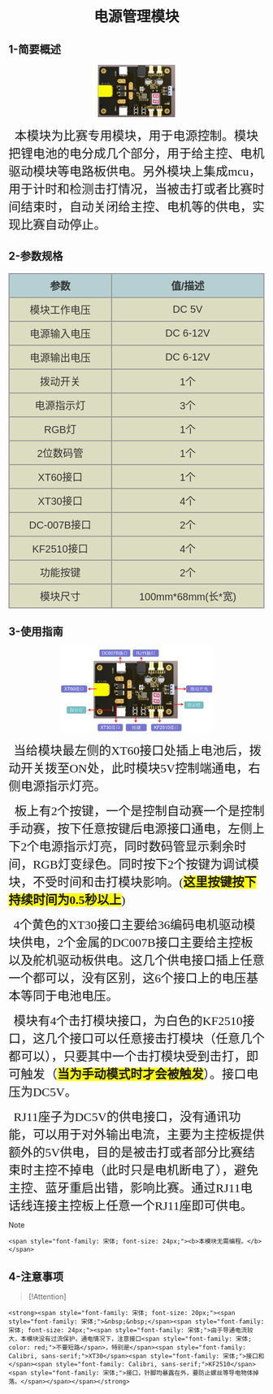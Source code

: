 <div align=center>
<h1 class="text-center">电源管理模块</h1>
</div>

## **1-简要概述**

<div align=center>
<img src="docs/electronic_modules/other_modules/power_management_module/power_management_module.png" width=30%>
</div>

<p>
    <span style="font-family: 宋体, SimSun; font-size: 24px;">&nbsp;&nbsp;本模块为比赛专用模块，用于电源控制。模块把锂电池的电分成几个部分，用于给主控、电机驱动模块等电路板供电。另外模块上集成mcu，用于计时和检测击打情况，当被击打或者比赛时间结束时，自动关闭给主控、电机等的供电，实现比赛自动停止。</span>
</p>

## **2-参数规格**

<!-- CSS goes in the document HEAD or added to your external stylesheet -->
<style type="text/css">
table.imagetable {
    font-family: verdana,arial,sans-serif;
    font-size:20px;
    color:#333333;
    border-width: 1px;
    border-color: #999999;
    border-collapse: collapse;
}
table.imagetable th {
    background:#b5cfd2 url('cell-blue.jpg');
    border-width: 2px;
    padding: 8px;
    border-style: solid;
    border-color: #999999;
    text-align: center;
}
table.imagetable td {
    background:#dcddc0 url('cell-grey.jpg');
    border-width: 2px;
    padding: 8px;
    border-style: solid;
    border-color: #999999;
    text-align: center;
}
text{
	font-size: 1cm;
	color: #7ec699;
}
</style>

<!-- Table goes in the document BODY -->
<table class="imagetable" style="display: table; text-align: left;">
<tr>
    <th>参数</th><th>值/描述</th>
</tr>
<tr>
    <td>模块工作电压</td><td>DC 5V</td>
</tr>
<tr>
    <td>电源输入电压</td><td>DC 6-12V</td>
</tr>
<tr>
    <td>电源输出电压</td><td>DC 6-12V</td>
</tr>
<tr>
    <td>拨动开关</td><td>1个</td>
</tr>
<tr>
    <td>电源指示灯</td><td>3个</td>
</tr>
<tr>
    <td>RGB灯</td><td>1个</td>
</tr>
<tr>
    <td>2位数码管</td><td>1个</td>
</tr>
<tr>
    <td>XT60接口</td><td>1个</td>
</tr>
<tr>
    <td>XT30接口</td><td>4个</td>
</tr>
<tr>
    <td>DC-007B接口</td><td>2个</td>
</tr>
<tr>
    <td>KF2510接口</td><td>4个</td>
</tr>
<tr>
    <td>功能按键</td><td>2个</td>
</tr>
<tr>
    <td>模块尺寸</td><td>100mm*68mm(长*宽)</td>
</tr>
</table>

## **3-使用指南**

<div align=center>
<img src="docs/electronic_modules/other_modules/power_management_module/img.png" width="60%">
</div>

<p dir="ltr">
    <span style="font-size: 20px; font-family: 宋体, SimSun;"><span style="font-family: 宋体, SimSun; font-size: 20px;">&nbsp;&nbsp;</span><span style="font-family: 宋体, SimSun; font-size: 24px;">当给模块最左侧的XT60接口处插上电池后，拨动开关拨至ON处，此时模块5V控制端通电，右侧电源指示灯亮。</span></span>
</p>
<p dir="ltr">
    <span style="font-size: 24px;"><span style="font-size: 24px; font-family: 宋体, SimSun;">&nbsp;&nbsp;</span><span style="font-size: 24px; font-family: 宋体;">板上有</span><span style="font-size: 24px; font-family: 宋体, SimSun;">2</span><span style="font-size: 24px; font-family: 宋体;">个按键，一个是控制自动赛一个是控制手动赛，按下任意按键后电源接口通电，左侧上下</span><span style="font-size: 24px; font-family: 宋体, SimSun;">2</span><span style="font-size: 24px; font-family: 宋体;">个电源指示灯亮，同时数码管显示剩余时间，</span><span style="font-size: 24px; font-family: 宋体, SimSun;">RGB</span><span style="font-size: 24px; font-family: 宋体;">灯变绿色。同时按下</span><span style="font-size: 24px; font-family: 宋体, SimSun;">2</span><span style="font-size: 24px; font-family: 宋体;">个按键为调试模块，不受时间和击打模块影响。(<strong><span style="font-size: 24px; font-family: 宋体; background-color: rgb(255, 255, 0);">这里按键按下持续时间为0.5秒以上</span></strong>)</span></span>
</p>
<p>
    <span style="font-family: 宋体, SimSun; font-size: 24px;"><span style="font-family: 宋体, SimSun; font-size: 20px;">&nbsp;&nbsp;</span>4<span style="font-size: 24px; font-family: 宋体;">个黄色的</span>XT30<span style="font-size: 24px; font-family: 宋体;">接口主要给</span>36<span style="font-size: 24px; font-family: 宋体;">编码电机驱动模块供电，</span>2<span style="font-size: 24px; font-family: 宋体;">个金属的</span>DC007B<span style="font-size: 24px; font-family: 宋体;">接口主要给主控板以及舵机驱动板供电。这几个供电接口插上任意一个都可以，没有区别，这</span>6<span style="font-size: 24px; font-family: 宋体;">个接口上的电压基本等同于电池电压。</span></span>
</p>
<p>
    <span style="font-family: 宋体, SimSun; font-size: 24px;"><span style="font-size: 24px; font-family: 宋体;"><span style="font-family: 宋体, SimSun; font-size: 20px;">&nbsp;&nbsp;</span>模块有</span>4<span style="font-size: 24px; font-family: 宋体;">个击打模块接口，为白色的</span>KF2510<span style="font-size: 24px; font-family: 宋体;">接口，这几个接口可以任意接击打模块（任意几个都可以），只要其中一个击打模块受到击打，即可触发（<strong style="font-family: 宋体; font-size: 20px; white-space: normal;"><span style="font-family: 宋体, SimSun; font-size: 24px; background-color: rgb(255, 255, 0);">当为手动模式时才会被触发</span></strong>）。接口电压为</span>DC5V<span style="font-size: 24px; font-family: 宋体;">。</span></span>
</p>
<p>
    <span style="font-family: 宋体, SimSun; font-size: 24px;"><span style="font-family: 宋体, SimSun; font-size: 20px;">&nbsp;&nbsp;</span>RJ11<span style="font-size: 24px; font-family: 宋体;">座子为</span>DC5V<span style="font-size: 24px; font-family: 宋体;">的供电接口，没有通讯功能，可以用于对外输出电流，主要为主控板提供额外的</span>5V<span style="font-size: 24px; font-family: 宋体;">供电，目的是被击打或者部分比赛结束时主控不掉电（此时只是电机断电了），避免主控、蓝牙重启出错，影响比赛。通过</span>RJ11<span style="font-size: 24px; font-family: 宋体;">电话线连接主控板上任意一个</span>RJ11<span style="font-size: 24px; font-family: 宋体;">座即可供电。</span></span>
</p>

> [!Note]
> <p dir="ltr">
    <span style="font-family: 宋体; font-size: 24px;"><b>本模块无需编程。</b></span>
</p>

## **4-注意事项**

> [!Attention]
> <p dir="ltr">
    <strong><span style="font-family: 宋体; font-size: 20px;"><span style="font-family: 宋体;">&nbsp;&nbsp;</span><span style="font-family: 宋体; font-size: 24px;"><span style="font-family: 宋体;">由于导通电流较大，本模块没有过流保护，通电情况下，注意接口<span style="font-family: 宋体; color: red;">不要短路</span>，特别是</span><span style="font-family: Calibri, sans-serif;">XT30</span><span style="font-family: 宋体;">接口和</span><span style="font-family: Calibri, sans-serif;">KF2510</span><span style="font-family: 宋体;">接口，针脚均暴露在外，要防止螺丝等导电物体掉落。</span></span></span></strong>
</p>

